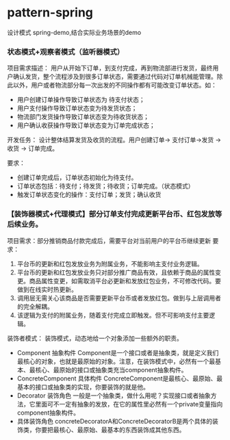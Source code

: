 # pattern-spring

设计模式 spring-demo,结合实际业务场景的demo

### 状态模式+观察者模式（监听器模式）
项目需求描述：
用户从开始下订单，到支付完成，再到物流部进行发货，最终用户确认发货，整个流程涉及到很多订单状态，需要通过代码对订单机械能管理。除此以外，用户或者物流部分每一次出发的不同操作都有可能改变订单状态。如：
- 用户创建订单操作导致订单状态为 待支付状态；
- 用户支付操作导致订单状态变为待发货状态；
- 物流部门发货操作导致订单状态变为待收货状态；
- 用户确认收获操作导致订单状态变为订单完成状态；

开发任务：
设计整体结算发货及收货的流程。用户创建订单-> 支付订单->发货 -> 收货 -> 订单完成。

要求：
- 创建订单完成后，订单状态初始化为待支付。
- 订单状态包括：待支付；待发货；待收货；订单完成。（状态模式）
- 触发订单状态变化的操作：支付订单；发货；确认收货 


### 【装饰器模式+代理模式】部分订单支付完成更新平台币、红包发放等后续业务。
项目需求：部分推销商品付款完成后，需要平台对当前用户的平台币继续更新
要求：
1. 平台币的更新和红包发放业务为附属业务，不能影响主支付业务逻辑。
2. 平台币的更新和红包发放业务只对部分推广商品有效，且依赖于商品的属性变更。商品属性变更，如需取消平台必更新和发放红包业务，不可修改代码。要做到在线实时热更新。
3. 调用层无需关心该商品是否需要更新平台币或者发放红包。做到与上层调用者的完全解耦。
4. 该逻辑为支付的附属业务，随着支付完成立即触发。但不可影响支付主要逻辑。

装饰者模式：
装饰模式，动态地给一个对象添加一些额外的职责。
- Component 抽象构件
Component是一个接口或者是抽象类，就是定义我们最核心的对象，也就是最原始的对象。注意，在装饰模式中，必然有一个最基本、最核心、最原始的接口或抽象类充当component抽象构件。
- ConcreteComponent 具体构件
ConcreteComponent是最核心、最原始、最基本的接口或抽象类的实现，你要装饰的就是他。
- Decorator 装饰角色
一般是一个抽象类，做什么用呢？实现接口或者抽象方法，它里面可不一定有抽象的发放，在它的属性里必然有一个private变量指向component抽象构件。
- 具体装饰角色
concreteDecoratorA和ConcreteDecoratorB是两个具体的装饰类，你要把最核心、最原始、最基本的东西装饰成其他东西。

